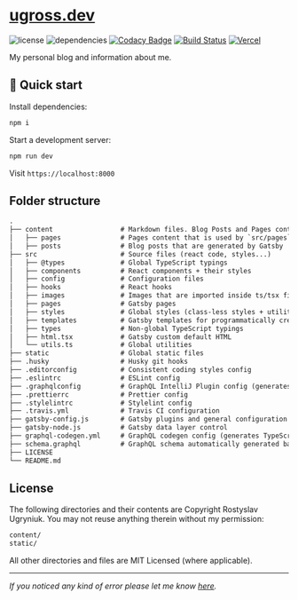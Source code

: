 # [ugross.dev](https://ugross.dev)

![license](https://img.shields.io/github/license/ugross/ugross.dev)
![dependencies](https://img.shields.io/david/ugross/ugross.dev)
[![Codacy Badge](https://api.codacy.com/project/badge/Grade/9ac535ad84b14490a3719360dd41fa20)](https://www.codacy.com/app/ugr.ross/ugross.dev?utm_source=github.com&utm_medium=referral&utm_content=UgRoss/ugross.dev&utm_campaign=Badge_Grade)
[![Build Status](https://travis-ci.org/UgRoss/ugross.dev.svg?branch=master)](https://travis-ci.org/UgRoss/ugross.dev)
[![Vercel](https://therealsujitk-vercel-badge.vercel.app/?app=ugross-dev)](https://ugross.dev)

My personal blog and information about me.

## 🚀 Quick start

Install dependencies:

```bash
npm i
```

Start a development server:

```bash
npm run dev
```

Visit `https://localhost:8000`

## Folder structure

```txt
.
├── content                 # Markdown files. Blog Posts and Pages content
│   ├── pages               # Pages content that is used by `src/pages`
│   ├── posts               # Blog posts that are generated by Gatsby
├── src                     # Source files (react code, styles...)
│   ├── @types              # Global TypeScript typings
│   ├── components          # React components + their styles
│   ├── config              # Configuration files
│   ├── hooks               # React hooks
│   ├── images              # Images that are imported inside ts/tsx files
│   ├── pages               # Gatsby pages
│   ├── styles              # Global styles (class-less styles + utilities)
│   ├── templates           # Gatsby templates for programmatically creating pages
│   ├── types               # Non-global TypeScript typings
│   ├── html.tsx            # Gatsby custom default HTML
│   └── utils.ts            # Global utilities
├── static                  # Global static files
├── .husky                  # Husky git hooks
├── .editorconfig           # Consistent coding styles config
├── .eslintrc               # ESLint config
├── .graphqlconfig          # GraphQL IntelliJ Plugin config (generates schema.graphql)
├── .prettierrc             # Prettier config
├── .stylelintrc            # Stylelint config
├── .travis.yml             # Travis CI configuration
├── gatsby-config.js        # Gatsby plugins and general configuration
├── gatsby-node.js          # Gatsby data layer control
├── graphql-codegen.yml     # GraphQL codegen config (generates TypeScript typings for GraphQL operations)
├── schema.graphql          # GraphQL schema automatically generated based on .graphqlconfig
├── LICENSE
└── README.md
```

## License

The following directories and their contents are Copyright Rostyslav Ugryniuk. You may not reuse anything therein without my permission:

```bash
content/
static/
```

All other directories and files are MIT Licensed (where applicable).

---

_If you noticed any kind of error please let me know [here](https://github.com/UgRoss/ugross.space/issues/new)._
